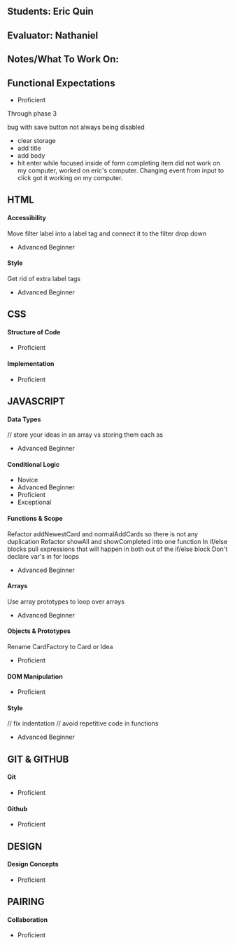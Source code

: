 ## Students: Eric Quin
## Evaluator: Nathaniel 
## Notes/What To Work On:

## Functional Expectations

* Proficient  

Through phase 3

bug with save button not always being disabled 
- clear storage 
- add title 
- add body 
- hit enter while focused inside of form
completing item did not work on my computer, worked on eric's computer. Changing event from input to click got it working on my computer.

## HTML

#### Accessibility
Move filter label into a label tag and connect it to the filter drop down

* Advanced Beginner  

#### Style
Get rid of extra label tags

* Advanced Beginner  

## CSS

#### Structure of Code

* Proficient  

#### Implementation

* Proficient  

## JAVASCRIPT

#### Data Types
// store your ideas in an array vs storing them each as
* Advanced Beginner  

#### Conditional Logic

* Novice  
* Advanced Beginner  
* Proficient  
* Exceptional  

#### Functions & Scope
Refactor addNewestCard and normalAddCards so there is not any duplication
Refactor showAll and showCompleted into one function
In if/else blocks pull expressions that will happen in both out of the if/else block
Don't declare var's in for loops

* Advanced Beginner  

#### Arrays
Use array prototypes to loop over arrays
* Advanced Beginner  

#### Objects & Prototypes
Rename CardFactory to Card or Idea
* Proficient  

#### DOM Manipulation
* Proficient  

#### Style
// fix indentation
// avoid repetitive code in functions
* Advanced Beginner  

## GIT & GITHUB

#### Git
* Proficient  

#### Github
* Proficient  


## DESIGN

#### Design Concepts
* Proficient  


## PAIRING

#### Collaboration
* Proficient  
